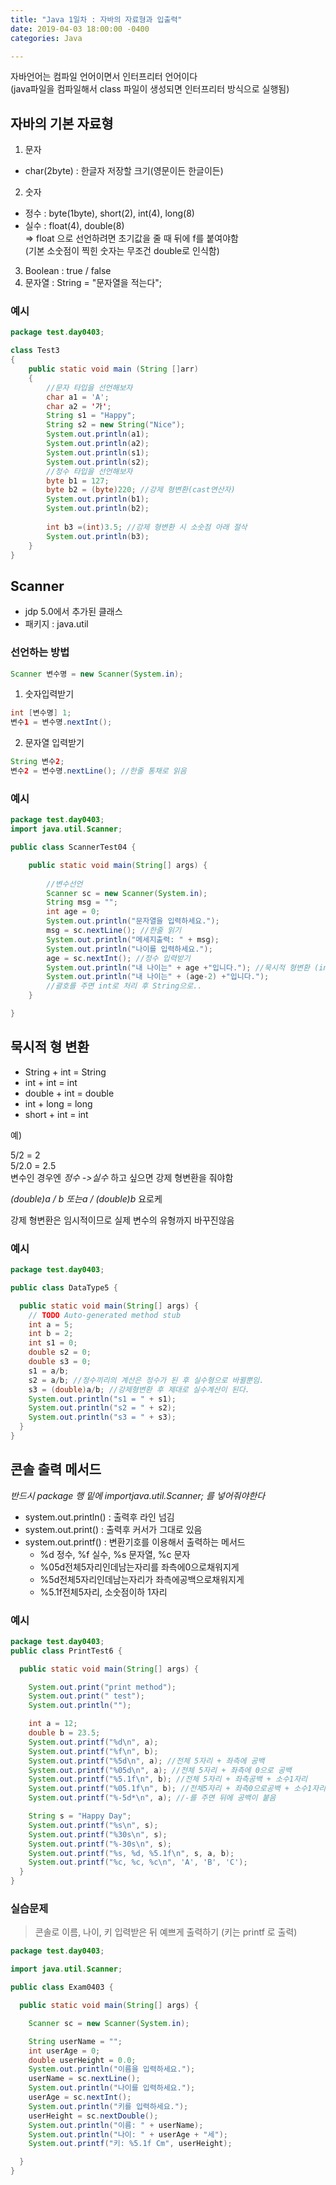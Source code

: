 ```yaml
---
title: "Java 1일차 : 자바의 자료형과 입출력"
date: 2019-04-03 18:00:00 -0400
categories: Java

---
```



자바언어는 컴파일 언어이면서 인터프리터 언어이다  
(java파일을 컴파일해서 class 파일이 생성되면 인터프리터 방식으로 실행됨)

## 자바의 기본 자료형

1. 문자

- char(2byte) : 한글자 저장할 크기(영문이든 한글이든)

2. 숫자

- 정수 : byte(1byte), short(2), int(4), long(8)
- 실수 : float(4), double(8)  
  => float 으로 선언하려면 초기값을 줄 때 뒤에 f를 붙여야함  
    (기본 소숫점이 찍힌 숫자는 무조건 double로 인식함)

3. Boolean : true / false
4. 문자열 : String = "문자열을 적는다";

### 예시

```java
package test.day0403;

class Test3
{
	public static void main (String []arr)
	{
		//문자 타입을 선언해보자
		char a1 = 'A';
		char a2 = '가';
		String s1 = "Happy";
		String s2 = new String("Nice");
		System.out.println(a1);
		System.out.println(a2);
		System.out.println(s1);
		System.out.println(s2);
		//정수 타입을 선언해보자
		byte b1 = 127; 
		byte b2 = (byte)220; //강제 형변환(cast연산자)
		System.out.println(b1);
		System.out.println(b2);
		
		int b3 =(int)3.5; //강제 형변환 시 소숫점 아래 절삭
		System.out.println(b3);
	}
}
```

## Scanner

- jdp 5.0에서 추가된 클래스
- 패키지 : java.util

### 선언하는 방법

```java
Scanner 변수명 = new Scanner(System.in);
```

1. 숫자입력받기

```java
int [변수명] 1;
변수1 = 변수명.nextInt(); 
```

2. 문자열 입력받기

```java
String 변수2;
변수2 = 변수명.nextLine(); //한줄 통채로 읽음
```

### 예시

```java
package test.day0403;
import java.util.Scanner;

public class ScannerTest04 {

	public static void main(String[] args) {
	
		//변수선언
		Scanner sc = new Scanner(System.in);
		String msg = "";
		int age = 0;
		System.out.println("문자열을 입력하세요.");
		msg = sc.nextLine(); //한줄 읽기
		System.out.println("메세지출력: " + msg);
		System.out.println("나이를 입력하세요.");
		age = sc.nextInt(); //정수 입력받기
		System.out.println("내 나이는" + age +"입니다."); //묵시적 형변환 (int->String)
		System.out.println("내 나이는" + (age-2) +"입니다.");
		//괄호를 주면 int로 처리 후 String으로.. 
	}

}
```



## 묵시적 형 변환

- String + int = String
- int + int = int
- double + int = double
- int + long = long
- short + int = int

예) 

5/2 = 2  
5/2.0 = 2.5  
변수인 경우엔 *정수 ->실수* 하고 싶으면 강제 형변환을 줘야함  

_(double)a / b 또는a / (double)b_ 요로케  

강제 형변환은 임시적이므로 실제 변수의 유형까지 바꾸진않음

### 예시

```java
package test.day0403;

public class DataType5 {

  public static void main(String[] args) {
    // TODO Auto-generated method stub
    int a = 5;
    int b = 2;
    int s1 = 0;
    double s2 = 0;
    double s3 = 0;
    s1 = a/b;
    s2 = a/b; //정수끼리의 계산은 정수가 된 후 실수형으로 바뀔뿐임.
    s3 = (double)a/b; //강제형변환 후 제대로 실수계산이 된다.
    System.out.println("s1 = " + s1);
    System.out.println("s2 = " + s2);
    System.out.println("s3 = " + s3);
  }
}
```



## 콘솔 출력 메서드

*반드시 package 행 밑에 importjava.util.Scanner; 를 넣어줘야한다*

* system.out.println() : 출력후 라인 넘김
* system.out.print() : 출력후 커서가 그대로 있음 
* system.out.printf() : 변환기호를 이용해서 출력하는 메서드  
	- %d 정수, %f 실수, %s 문자열, %c 문자 
	- %05d전체5자리인데남는자리를 좌측에0으로채워지게  
	- %5d전체5자리인데남는자리가 좌측에공백으로채워지게  
	- %5.1f전체5자리, 소숫점이하 1자리 

### 예시

```java
package test.day0403;
public class PrintTest6 {

  public static void main(String[] args) {

    System.out.print("print method");
    System.out.print(" test");
    System.out.println("");

    int a = 12;
    double b = 23.5;
    System.out.printf("%d\n", a); 
    System.out.printf("%f\n", b);
    System.out.printf("%5d\n", a); //전체 5자리 + 좌측에 공백 
    System.out.printf("%05d\n", a); //전체 5자리 + 좌측에 0으로 공백 
    System.out.printf("%5.1f\n", b); //전체 5자리 + 좌측공백 + 소수1자리 
    System.out.printf("%05.1f\n", b); //전체5자리 + 좌측0으로공백 + 소수1자리 
    System.out.printf("%-5d*\n", a); //-를 주면 뒤에 공백이 붙음

    String s = "Happy Day";
    System.out.printf("%s\n", s);
    System.out.printf("%30s\n", s);
    System.out.printf("%-30s\n", s);
    System.out.printf("%s, %d, %5.1f\n", s, a, b);
    System.out.printf("%c, %c, %c\n", 'A', 'B', 'C');
  }
}
```



### 실습문제

> 콘솔로 이름, 나이, 키 입력받은 뒤 예쁘게 출력하기 (키는 printf 로 출력)

```java
package test.day0403;

import java.util.Scanner;

public class Exam0403 {

  public static void main(String[] args) {

    Scanner sc = new Scanner(System.in);

    String userName = "";
    int userAge = 0;
    double userHeight = 0.0;
    System.out.println("이름을 입력하세요.");
    userName = sc.nextLine();
    System.out.println("나이를 입력하세요.");
    userAge = sc.nextInt();
    System.out.println("키를 입력하세요.");
    userHeight = sc.nextDouble();
    System.out.println("이름: " + userName);
    System.out.println("나이: " + userAge + "세");
    System.out.printf("키: %5.1f Cm", userHeight);

  }
}

```
